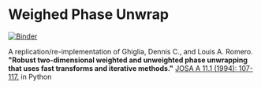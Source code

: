 # Weighed Phase Unwrap
[![Binder](https://mybinder.org/badge_logo.svg)](https://mybinder.org/v2/gh/TAdeJong/weighed_phase_unwrap/master?urlpath=lab/tree/weighed_phase_unwrap.ipynb)

A replication/re-implementation of Ghiglia, Dennis C., and Louis A. Romero.  __"Robust two-dimensional weighted and unweighted phase unwrapping that uses  fast transforms and iterative methods."__ [JOSA A 11.1 (1994): 107-117.](https://doi.org/10.1364/JOSAA.11.000107) in Python
